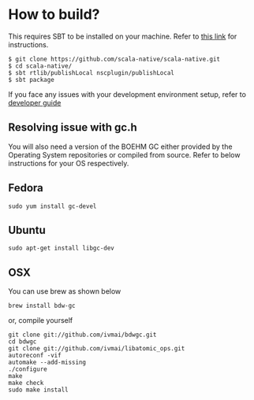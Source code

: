 # How to build?

This requires SBT to be installed on your machine. Refer to [this link](http://www.scala-sbt.org/release/docs/Setup.html) for instructions.

```
$ git clone https://github.com/scala-native/scala-native.git
$ cd scala-native/
$ sbt rtlib/publishLocal nscplugin/publishLocal
$ sbt package
```

If you face any issues with your development environment setup, refer to [developer guide](docs/develop.md)

## Resolving issue with gc.h

You will also need a version of the BOEHM GC either provided by the Operating System repositories or compiled from source. Refer to below instructions for your OS respectively.

## Fedora

```
sudo yum install gc-devel
```

## Ubuntu

```
sudo apt-get install libgc-dev
```

## OSX

You can use brew as shown below

```
brew install bdw-gc
```

or, compile yourself


```
git clone git://github.com/ivmai/bdwgc.git
cd bdwgc
git clone git://github.com/ivmai/libatomic_ops.git
autoreconf -vif
automake --add-missing
./configure
make
make check
sudo make install

```
